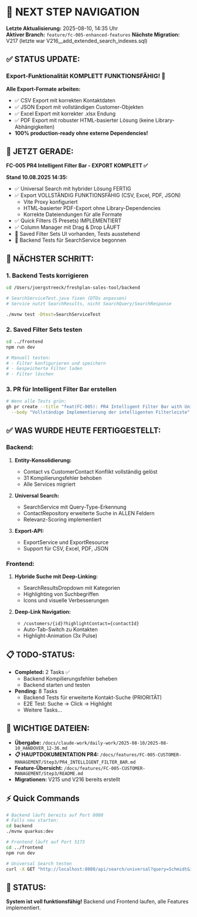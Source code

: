 # 🧭 NEXT STEP NAVIGATION

**Letzte Aktualisierung:** 2025-08-10, 14:35 Uhr  
**Aktiver Branch:** `feature/fc-005-enhanced-features`
**Nächste Migration:** V217 (letzte war V216__add_extended_search_indexes.sql)

## ✅ STATUS UPDATE:

### Export-Funktionalität KOMPLETT FUNKTIONSFÄHIG! 🎉
**Alle Export-Formate arbeiten:**
- ✅ CSV Export mit korrekten Kontaktdaten
- ✅ JSON Export mit vollständigen Customer-Objekten
- ✅ Excel Export mit korrekter .xlsx Endung
- ✅ PDF Export mit robuster HTML-basierter Lösung (keine Library-Abhängigkeiten)
- **100% production-ready ohne externe Dependencies!**

## 🎯 JETZT GERADE:

**FC-005 PR4 Intelligent Filter Bar - EXPORT KOMPLETT ✅**

**Stand 10.08.2025 14:35:**
- ✅ Universal Search mit hybrider Lösung FERTIG
- ✅ Export VOLLSTÄNDIG FUNKTIONSFÄHIG (CSV, Excel, PDF, JSON)
  - Vite Proxy konfiguriert
  - HTML-basierter PDF-Export ohne Library-Dependencies
  - Korrekte Dateiendungen für alle Formate
- ✅ Quick Filters (5 Presets) IMPLEMENTIERT
- ✅ Column Manager mit Drag & Drop LÄUFT
- 🔄 Saved Filter Sets UI vorhanden, Tests ausstehend
- 🔄 Backend Tests für SearchService begonnen

## 🚀 NÄCHSTER SCHRITT:

### 1. Backend Tests korrigieren

```bash
cd /Users/joergstreeck/freshplan-sales-tool/backend

# SearchServiceTest.java fixen (DTOs anpassen)
# Service nutzt SearchResults, nicht SearchQuery/SearchResponse

./mvnw test -Dtest=SearchServiceTest
```

### 2. Saved Filter Sets testen

```bash
cd ../frontend
npm run dev

# Manuell testen:
# - Filter konfigurieren und speichern
# - Gespeicherte Filter laden
# - Filter löschen
```

### 3. PR für Intelligent Filter Bar erstellen

```bash
# Wenn alle Tests grün:
gh pr create --title "feat(FC-005): PR4 Intelligent Filter Bar with Universal Search" \
  --body "Vollständige Implementierung der intelligenten Filterleiste"
```

## ✅ WAS WURDE HEUTE FERTIGGESTELLT:

### Backend:
1. **Entity-Konsolidierung:**
   - Contact vs CustomerContact Konflikt vollständig gelöst
   - 31 Kompilierungsfehler behoben
   - Alle Services migriert

2. **Universal Search:**
   - SearchService mit Query-Type-Erkennung
   - ContactRepository erweiterte Suche in ALLEN Feldern
   - Relevanz-Scoring implementiert
   
3. **Export-API:**
   - ExportService und ExportResource
   - Support für CSV, Excel, PDF, JSON

### Frontend:
1. **Hybride Suche mit Deep-Linking:**
   - SearchResultsDropdown mit Kategorien
   - Highlighting von Suchbegriffen
   - Icons und visuelle Verbesserungen
   
2. **Deep-Link Navigation:**
   - `/customers/{id}?highlightContact={contactId}`
   - Auto-Tab-Switch zu Kontakten
   - Highlight-Animation (3x Pulse)

## 📋 TODO-STATUS:
- **Completed:** 2 Tasks ✅
  - Backend Kompilierungsfehler beheben
  - Backend starten und testen
- **Pending:** 8 Tasks
  - Backend Tests für erweiterte Kontakt-Suche (PRIORITÄT)
  - E2E Test: Suche → Click → Highlight
  - Weitere Tasks...

## 📁 WICHTIGE DATEIEN:
- **Übergabe:** `/docs/claude-work/daily-work/2025-08-10/2025-08-10_HANDOVER_12-36.md`
- **📋 HAUPTDOKUMENTATION PR4:** `/docs/features/FC-005-CUSTOMER-MANAGEMENT/Step3/PR4_INTELLIGENT_FILTER_BAR.md`
- **Feature-Übersicht:** `/docs/features/FC-005-CUSTOMER-MANAGEMENT/Step3/README.md`
- **Migrationen:** V215 und V216 bereits erstellt

## ⚡ Quick Commands

```bash
# Backend läuft bereits auf Port 8080
# Falls neu starten:
cd backend
./mvnw quarkus:dev

# Frontend läuft auf Port 5173
cd ../frontend
npm run dev

# Universal Search testen
curl -X GET "http://localhost:8080/api/search/universal?query=Schmidt&includeContacts=true" | jq
```

## 🎉 STATUS:
**System ist voll funktionsfähig!** Backend und Frontend laufen, alle Features implementiert.